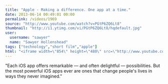 ```yaml
---
title: "Apple - Making a difference. One app at a time."
date: 2013-06-14 00:49:01 00:00
permalink: /videos/1969
source: "http://www.youtube.com/watch?v=PGtP6ZQ6Lt8"
thumbnail: "http://i1.ytimg.com/vi/PGtP6ZQ6Lt8/hqdefault.jpg"
user:
  username: "sawyer"
  name: "Sawyer Hollenshead"
tags: ["technology","short film","apple"]
html: "<iframe width=\"854\" height=\"480\" src=\"http://www.youtube.com/embed/PGtP6ZQ6Lt8?wmode=transparent&feature=oembed\" frameborder=\"0\" allowfullscreen></iframe>"
---
```


"Each iOS app offers remarkable — and often delightful — possibilities. But the most powerful iOS apps ever are ones that change people's lives in ways they never imagined."